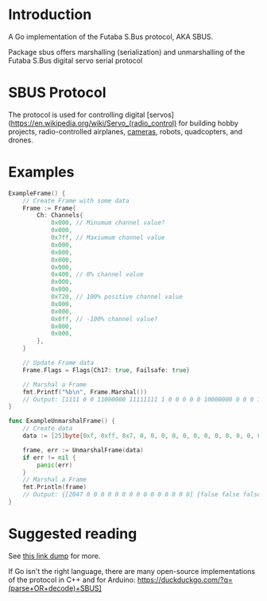 # Introduction

A Go implementation of the Futaba S.Bus protocol, AKA SBUS.

Package sbus offers marshalling (serialization) and unmarshalling of the Futaba S.Bus digital servo serial protocol

# SBUS Protocol
The protocol is used for controlling digital [servos](https://en.wikipedia.org/wiki/Servo_(radio_control) for building hobby projects, radio-controlled airplanes, [cameras](https://www.blackmagicdesign.com/products/blackmagicmicrostudiocamera4k/customization), robots, quadcopters, and drones.

# Examples

```go
ExampleFrame() {
	// Create Frame with some data
	Frame := Frame{
		Ch: Channels{
			0x000, // Minumum channel value?
			0x000,
			0x7ff, // Maxiumum channel value
			0x000,
			0x000,
			0x000,
			0x000,
			0x400, // 0% channel value
			0x000,
			0x000,
			0x720, // 100% positive channel value
			0x000,
			0x000,
			0x0ff, // -100% channel value?
			0x000,
			0x000,
		},
	}

	// Update Frame data
	Frame.Flags = Flags{Ch17: true, Failsafe: true}

	// Marshal a Frame
	fmt.Printf("%b\n", Frame.Marshal())
	// Output: [1111 0 0 11000000 11111111 1 0 0 0 0 0 10000000 0 0 0 11001000 1 0 10000000 1111111 0 0 0 10010000 0]
}
```

```go
func ExampleUnmarshalFrame() {
	// Create data
	data := [25]byte{0xf, 0xff, 0x7, 0, 0, 0, 0, 0, 0, 0, 0, 0, 0, 0, 0, 0, 0, 0, 0, 0, 0, 0, 0, 0x10, 0}

	frame, err := UnmarshalFrame(data)
	if err != nil {
		panic(err)
	}
	// Marshal a Frame
	fmt.Println(frame)
	// Output: {[2047 0 0 0 0 0 0 0 0 0 0 0 0 0 0 0] {false false false true}}
}
```

# Suggested reading
See [this link dump](https://gist.github.com/johnelliott/3eca91e13afa354f6687de698e06ccc6) for more.

If Go isn't the right language, there are many open-source implementations of the protocol in C++ and for Arduino: <https://duckduckgo.com/?q=(parse+OR+decode)+SBUS]>
